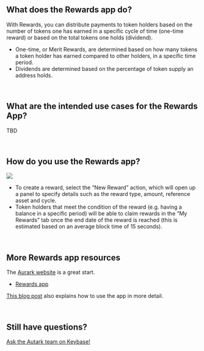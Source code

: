 <br>

## What does the Rewards app do?

With Rewards, you can distribute payments to token holders based on the number of tokens one has earned in a specific cycle of time (one-time reward) or based on the total tokens one holds (dividend).
- One-time, or Merit Rewards, are determined based on how many tokens a token holder has earned compared to other holders, in a specific time period.
- Dividends are determined based on the percentage of token supply an address holds.

<br>

## What are the intended use cases for the Rewards App?

TBD

<br>

## How do you use the Rewards app?

<img src='https://cdn-images-1.medium.com/max/2160/1*Q5R5QGKWhtVQ1WmFVU_jpQ.png' />

- To create a reward, select the “New Reward” action, which will open up a panel to specify details such as the reward type, amount, reference asset and cycle.
- Token holders that meet the condition of the reward (e.g. having a balance in a specific period) will be able to claim rewards in the “My Rewards” tab once the end date of the reward is reached (this is estimated based on an average block time of 15 seconds).

<br>

## More Rewards app resources

The [Aurark website](https://www.autark.xyz/) is a great start.
- [Rewards app](https://www.autark.xyz/rewards)

[This blog post](https://medium.com/@stellarmagnet/that-planning-suite-live-on-rinkeby-c2332e2e5e27) also explains how to use the app in more detail. 

<br>

## Still have questions?

[Ask the Autark team on Keybase!](https://keybase.io/team/autark.community)

<br>

